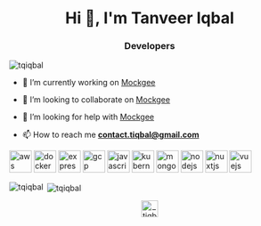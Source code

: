 <h1 align="center">Hi 👋, I'm Tanveer Iqbal</h1>
<h3 align="center">Developers</h3>

<p align="left"> <img src="https://komarev.com/ghpvc/?username=tqiqbal" alt="tqiqbal" /> </p>

- 🔭 I’m currently working on [Mockgee](https://github.com/mockgee/mockgee)

- 👯 I’m looking to collaborate on [Mockgee](https://github.com/mockgee/mockgee)

- 🤝 I’m looking for help with [Mockgee](https://github.com/mockgee/mockgee)

- 📫 How to reach me **contact.tiqbal@gmail.com**

<p align="left"><img src="https://devicons.github.io/devicon/devicon.git/icons/amazonwebservices/amazonwebservices-original-wordmark.svg" alt="aws" width="40" height="40"/> <img src="https://devicons.github.io/devicon/devicon.git/icons/docker/docker-original-wordmark.svg" alt="docker" width="40" height="40"/> <img src="https://devicons.github.io/devicon/devicon.git/icons/express/express-original-wordmark.svg" alt="express" width="40" height="40"/> <img src="https://www.vectorlogo.zone/logos/google_cloud/google_cloud-icon.svg" alt="gcp" width="40" height="40"/> <img src="https://devicons.github.io/devicon/devicon.git/icons/javascript/javascript-original.svg" alt="javascript" width="40" height="40"/> <img src="https://www.vectorlogo.zone/logos/kubernetes/kubernetes-icon.svg" alt="kubernetes" width="40" height="40"/> <img src="https://devicons.github.io/devicon/devicon.git/icons/mongodb/mongodb-original-wordmark.svg" alt="mongodb" width="40" height="40"/> <img src="https://devicons.github.io/devicon/devicon.git/icons/nodejs/nodejs-original-wordmark.svg" alt="nodejs" width="40" height="40"/> <img src="https://www.vectorlogo.zone/logos/nuxtjs/nuxtjs-icon.svg" alt="nuxtjs" width="40" height="40"/> <img src="https://devicons.github.io/devicon/devicon.git/icons/vuejs/vuejs-original-wordmark.svg" alt="vuejs" width="40" height="40"/></p><p><img align="left" src="https://github-readme-stats.vercel.app/api/top-langs/?username=tqiqbal&layout=compact&hide=html" alt="tqiqbal" /></p>

<p>&nbsp;<img align="center" src="https://github-readme-stats.vercel.app/api?username=tqiqbal&show_icons=true" alt="tqiqbal" /></p>

<p align="center">
<a href="https://twitter.com/_tiqbal" target="blank"><img align="center" src="https://cdn.jsdelivr.net/npm/simple-icons@3.0.1/icons/twitter.svg" alt="_tiqbal" height="30" width="30" /></a>
</p>
